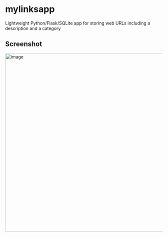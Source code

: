 # mylinksapp
Lightweight Python/Flask/SQLite app for storing web URLs including a description and a category

## Screenshot
<img width="810" height="570" alt="image" src="https://github.com/user-attachments/assets/7810d45a-9f76-4cb8-8ae8-9bc913af1e76" />
